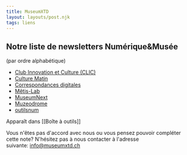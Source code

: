 ```yaml
---
title: MuseumXTD
layout: layouts/post.njk
tags: liens
---
```


## Notre liste de newsletters Numérique&Musée
(par ordre alphabétique)

- [Club Innovation et Culture (CLIC)](https://www.club-innovation-culture.fr/)
- [Culture Matin](https://www.culturematin.com/)
- [Correspondances digitales](https://correspondances.co/)
- [Mêtis-Lab](https://metis-lab.com/)
- [MuseumNext](https://www.museumnext.com/)
- [Muzeodrome](https://muzeodrome.substack.com/)
- [outilsnum](https://outilsnum.fr/)

  

Apparaît dans [[Boîte à outils]]

Vous n'êtes pas d'accord avec nous ou vous pensez pouvoir compléter cette note? N'hésitez pas à nous contacter à l'adresse suivante: [info@museumxtd.ch](mailto:info@museumxtd.ch)